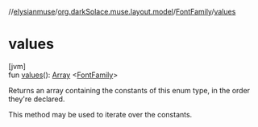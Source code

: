 //[elysianmuse](../../../index.md)/[org.darkSolace.muse.layout.model](../index.md)/[FontFamily](index.md)/[values](values.md)

# values

[jvm]\
fun [values](values.md)(): [Array](https://kotlinlang.org/api/latest/jvm/stdlib/kotlin/-array/index.html)
&lt;[FontFamily](index.md)&gt;

Returns an array containing the constants of this enum type, in the order they're declared.

This method may be used to iterate over the constants.
